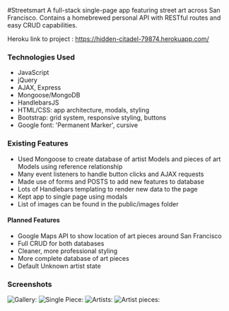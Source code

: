 #Streetsmart
A full-stack single-page app featuring street art across San Francisco. Contains a homebrewed personal API with RESTful routes and easy CRUD capabilities. 

Heroku link to project : <https://hidden-citadel-79874.herokuapp.com/>

### Technologies Used
* JavaScript
* jQuery
* AJAX, Express
* Mongoose/MongoDB
* HandlebarsJS
* HTML/CSS: app architecture, modals, styling
* Bootstrap: grid system, responsive styling, buttons
* Google font: 'Permanent Marker', cursive

### Existing Features
+ Used Mongoose to create database of artist Models and pieces of art Models using reference relationship
+ Many event listeners to handle button clicks and AJAX requests
+ Made use of forms and POSTS to add new features to database
+ Lots of Handlebars templating to render new data to the page
+ Kept app to single page using modals
+ List of images can be found in the public/images folder

#### Planned Features
- Google Maps API to show location of art pieces around San Francisco
- Full CRUD for both databases
- Cleaner, more professional styling
- More complete database of art pieces
- Default Unknown artist state

### Screenshots

![Gallery:](http://i.imgur.com/z683T9C.png "Gallery")
![Single Piece:](http://i.imgur.com/BaKeqqu.png)
![Artists:](http://i.imgur.com/M6ajuFr.png)
![Artist pieces:](http://i.imgur.com/fhdHbL9.png)

